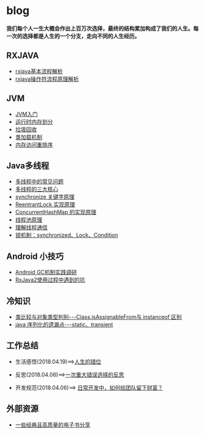 # blog


**我们每个人一生大概会作出上百万次选择，最终的结构累加构成了我们的人生。每一次的选择都是人生的一个分支，走向不同的人生经历。**



## RXJAVA
* [rxjava基本流程解析](https://github.com/qqiabc521/blog/blob/master/rxjava/rxjava基本流程解析.md)
* [rxjava操作符流程原理解析](https://github.com/qqiabc521/blog/blob/master/rxjava/rrxjava操作符流程原理解析.md)


## JVM
* [JVM入门](https://github.com/qqiabc521/blog/blob/master/JVM/JVM技术入门.md)
* [运行时内存划分](https://github.com/qqiabc521/blog/blob/master/JVM/内存分配.md)
* [垃圾回收](https://github.com/qqiabc521/blog/blob/master/JVM/垃圾回收.md)
* [类加载机制](https://github.com/qqiabc521/blog/blob/master/JVM/类加载.md)
* [内存访问重排序](https://github.com/qqiabc521/blog/blob/master/JVM/内存访问重排序.md)


## Java多线程
* [多线程中的常见问题](https://github.com/qqiabc521/blog/blob/master/concurrent/多线程常见问题.md)
* [多线程的三大核心](https://github.com/qqiabc521/blog/blob/master/concurrent/多线程三大核心.md)
* [synchronize 关键字原理](https://github.com/qqiabc521/blog/blob/master/concurrent/Synchronize实现原理.md)
* [ReentrantLock 实现原理](https://github.com/qqiabc521/blog/blob/master/concurrent/ReentrantLock实现原理.md)
* [ConcurrentHashMap 的实现原理](https://github.com/qqiabc521/blog/blob/master/concurrent/ConcurrentHashMap实现原理.md)
* [线程池原理](https://github.com/qqiabc521/blog/blob/master/concurrent/ThreadPoolExecutor实现原理.md)
* [理解线程通信](https://github.com/qqiabc521/blog/blob/master/concurrent/理解线程通信.md)
* [锁机制：synchronized、Lock、Condition](https://github.com/qqiabc521/blog/blob/master/concurrent/锁机制：synchronized、Lock、Condition.md)

## Android 小技巧
* [Android GC机制实践调研](https://github.com/qqiabc521/blog/issues/4)
* [RxJava2使用过程中遇到的坑](https://github.com/qqiabc521/blog/issues/3)


## 冷知识
* [类比较与对象类型判别---Class.isAssignableFrom与 instanceof 区别](https://github.com/qqiabc521/blog/issues/7)
* [java 序列化的遗漏点---static、transient](https://github.com/qqiabc521/blog/issues/5)

## 工作总结

* 生活感悟(2018.04.19)==>[人生的错位](https://github.com/qqiabc521/blog/issues/6)

* 反思(2018.04.06)==>[一次重大错误选择的反思](https://github.com/qqiabc521/blog/issues/2)

* 开发规范(2018.04.06)==> [日常开发中，如何给团队留下财富？](https://github.com/qqiabc521/blog/issues/1)

## 外部资源
* [一些经典且高质量的电子书分享](https://github.com/threerocks/studyFiles)


